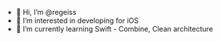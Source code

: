 - 👋 Hi, I’m @regeiss
- 👀 I’m interested in developing for iOS 
- 🌱 I’m currently learning Swift - Combine, Clean architecture

<!---
regeiss/regeiss is a ✨ special ✨ repository because its `README.md` (this file) appears on your GitHub profile.
You can click the Preview link to take a look at your changes.
--->
